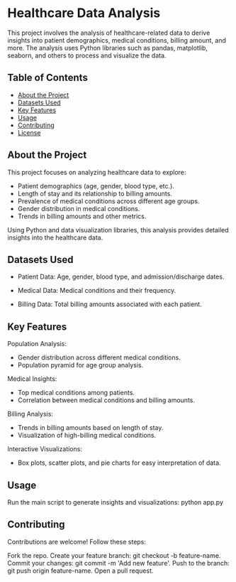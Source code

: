 # Healthcare Data Analysis
This project involves the analysis of healthcare-related data to derive insights into patient demographics, medical conditions, billing amount, and more. The analysis uses Python libraries such as pandas, matplotlib, seaborn, and others to process and visualize the data.

## Table of Contents
- [About the Project](#about-the-project)
- [Datasets Used](#Datasets-Used)
- [Key Features](#Key-Features)
- [Usage](#usage)
- [Contributing](#contributing)
- [License](#license)

  
## About the Project

This project focuses on analyzing healthcare data to explore:
- Patient demographics (age, gender, blood type, etc.).
- Length of stay and its relationship to billing amounts.
- Prevalence of medical conditions across different age groups.
- Gender distribution in medical conditions.
- Trends in billing amounts and other metrics.

Using Python and data visualization libraries, this analysis provides detailed insights into the healthcare data.

## Datasets Used
- Patient Data:
  Age, gender, blood type, and admission/discharge dates.
  
- Medical Data:
  Medical conditions and their frequency.

- Billing Data:
  Total billing amounts associated with each patient.

## Key Features

Population Analysis:
- Gender distribution across different medical conditions.
- Population pyramid for age group analysis.

Medical Insights:
- Top medical conditions among patients.
- Correlation between medical conditions and billing amounts.

Billing Analysis:
- Trends in billing amounts based on length of stay.
- Visualization of high-billing medical conditions.

Interactive Visualizations:
- Box plots, scatter plots, and pie charts for easy interpretation of data.

## Usage

Run the main script to generate insights and visualizations:
python app.py

## Contributing
Contributions are welcome! Follow these steps:

Fork the repo.
Create your feature branch: git checkout -b feature-name.
Commit your changes: git commit -m 'Add new feature'.
Push to the branch: git push origin feature-name.
Open a pull request.




